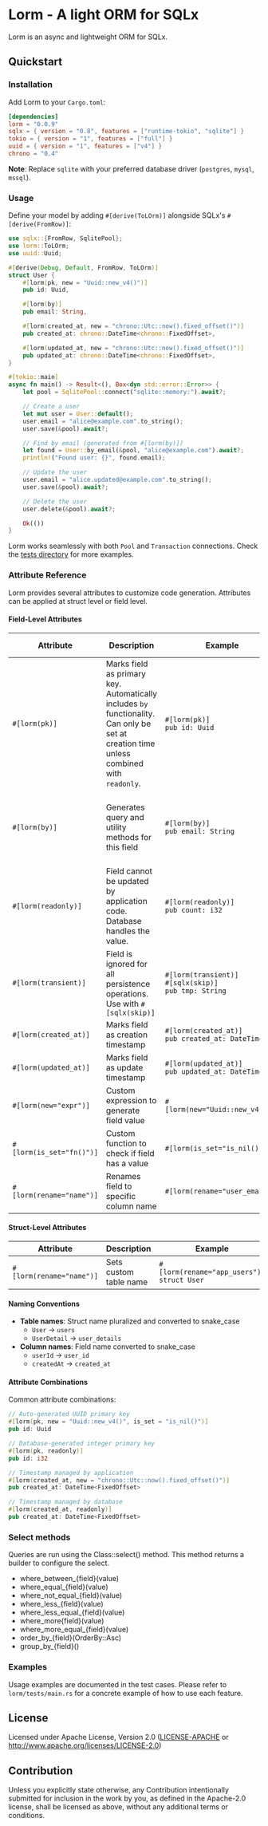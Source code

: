 # Lorm - A light ORM for SQLx

Lorm is an async and lightweight ORM for SQLx.

## Quickstart

### Installation
Add Lorm to your `Cargo.toml`:

```toml
[dependencies]
lorm = "0.0.9"
sqlx = { version = "0.8", features = ["runtime-tokio", "sqlite"] }
tokio = { version = "1", features = ["full"] }
uuid = { version = "1", features = ["v4"] }
chrono = "0.4"
```

**Note**: Replace `sqlite` with your preferred database driver (`postgres`, `mysql`, `mssql`).

### Usage

Define your model by adding `#[derive(ToLOrm)]` alongside SQLx's `#[derive(FromRow)]`:

```rust
use sqlx::{FromRow, SqlitePool};
use lorm::ToLOrm;
use uuid::Uuid;

#[derive(Debug, Default, FromRow, ToLOrm)]
struct User {
    #[lorm(pk, new = "Uuid::new_v4()")]
    pub id: Uuid,

    #[lorm(by)]
    pub email: String,

    #[lorm(created_at, new = "chrono::Utc::now().fixed_offset()")]
    pub created_at: chrono::DateTime<chrono::FixedOffset>,

    #[lorm(updated_at, new = "chrono::Utc::now().fixed_offset()")]
    pub updated_at: chrono::DateTime<chrono::FixedOffset>,
}

#[tokio::main]
async fn main() -> Result<(), Box<dyn std::error::Error>> {
    let pool = SqlitePool::connect("sqlite::memory:").await?;

    // Create a user
    let mut user = User::default();
    user.email = "alice@example.com".to_string();
    user.save(&pool).await?;

    // Find by email (generated from #[lorm(by)])
    let found = User::by_email(&pool, "alice@example.com").await?;
    println!("Found user: {}", found.email);

    // Update the user
    user.email = "alice.updated@example.com".to_string();
    user.save(&pool).await?;

    // Delete the user
    user.delete(&pool).await?;

    Ok(())
}
```

Lorm works seamlessly with both `Pool` and `Transaction` connections. Check the [tests directory](lorm/tests/main.rs) for more examples.

### Attribute Reference

Lorm provides several attributes to customize code generation. Attributes can be applied at struct level or field level.

#### Field-Level Attributes

| Attribute | Description | Example | Generated Methods |
|-----------|-------------|---------|-------------------|
| `#[lorm(pk)]` | Marks field as primary key. Automatically includes `by` functionality. Can only be set at creation time unless combined with `readonly`. | `#[lorm(pk)]`<br>`pub id: Uuid` | `by_id()`, `delete()`, `save()` |
| `#[lorm(by)]` | Generates query and utility methods for this field | `#[lorm(by)]`<br>`pub email: String` | `by_<field>()`, `with_<field>()`, `delete_by_<field>()`, `order_by_<field>()`, `group_by_<field>()` |
| `#[lorm(readonly)]` | Field cannot be updated by application code. Database handles the value. | `#[lorm(readonly)]`<br>`pub count: i32` | Excluded from UPDATE queries |
| `#[lorm(transient)]` | Field is ignored for all persistence operations. Use with `#[sqlx(skip)]` | `#[lorm(transient)]`<br>`#[sqlx(skip)]`<br>`pub tmp: String` | Excluded from all queries |
| `#[lorm(created_at)]` | Marks field as creation timestamp | `#[lorm(created_at)]`<br>`pub created_at: DateTime` | Auto-set on INSERT |
| `#[lorm(updated_at)]` | Marks field as update timestamp | `#[lorm(updated_at)]`<br>`pub updated_at: DateTime` | Auto-set on INSERT and UPDATE |
| `#[lorm(new="expr")]` | Custom expression to generate field value | `#[lorm(new="Uuid::new_v4()")]` | Used in INSERT queries |
| `#[lorm(is_set="fn()")]` | Custom function to check if field has a value | `#[lorm(is_set="is_nil()")]` | Used to determine INSERT vs UPDATE |
| `#[lorm(rename="name")]` | Renames field to specific column name | `#[lorm(rename="user_email")]` | Uses custom column name |

#### Struct-Level Attributes

| Attribute | Description | Example |
|-----------|-------------|---------|
| `#[lorm(rename="name")]` | Sets custom table name | `#[lorm(rename="app_users")]`<br>`struct User` |

#### Naming Conventions

- **Table names**: Struct name pluralized and converted to snake_case
  - `User` → `users`
  - `UserDetail` → `user_details`
- **Column names**: Field name converted to snake_case
  - `userId` → `user_id`
  - `createdAt` → `created_at`

#### Attribute Combinations

Common attribute combinations:

```rust
// Auto-generated UUID primary key
#[lorm(pk, new = "Uuid::new_v4()", is_set = "is_nil()")]
pub id: Uuid

// Database-generated integer primary key
#[lorm(pk, readonly)]
pub id: i32

// Timestamp managed by application
#[lorm(created_at, new = "chrono::Utc::now().fixed_offset()")]
pub created_at: DateTime<FixedOffset>

// Timestamp managed by database
#[lorm(created_at, readonly)]
pub created_at: DateTime<FixedOffset>
```

### Select methods
Queries are run using the Class::select() method.
This method returns a builder to configure the select.

- where_between_{field}(value)
- where_equal_{field}(value)
- where_not_equal_{field}(value)
- where_less_{field}(value)
- where_less_equal_{field}(value)
- where_more{field}(value)
- where_more_equal_{field}(value)
- order_by_{field}(OrderBy::Asc)
- group_by_{field}()

### Examples
Usage examples are documented in the test cases. Please refer to `lorm/tests/main.rs` for a concrete example of how to use each feature.  

## License
Licensed under Apache License, Version 2.0 ([LICENSE-APACHE](LICENSE) or http://www.apache.org/licenses/LICENSE-2.0)

## Contribution
Unless you explicitly state otherwise, any Contribution intentionally submitted
for inclusion in the work by you, as defined in the Apache-2.0 license, shall be  licensed as above, without any additional terms or conditions.
